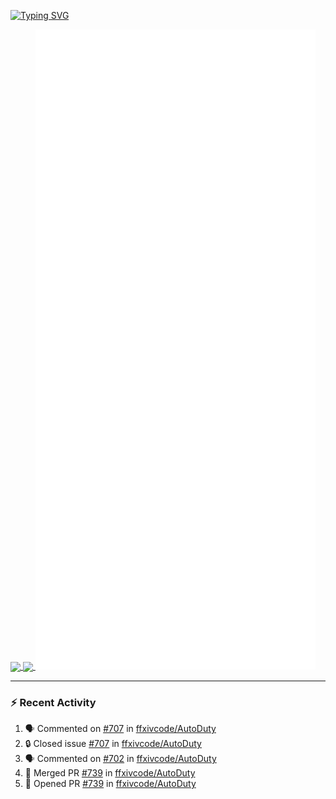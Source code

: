 [![Typing SVG](https://readme-typing-svg.demolab.com?font=Fira+Code&duration=1000&pause=1000&multiline=true&repeat=false&width=435&lines=Simon+Latusek+%7C+Gameplay+Engineer)](https://git.io/typing-svg)

<a href="https://github.com/anuraghazra/github-readme-stats">
  <img height=200 align="center" src="https://github-readme-stats.vercel.app/api?username=erdelf&theme=radical" />
</a>
<a href="https://github.com/anuraghazra/convoychat">
  <img height=200 align="center" src="https://streak-stats.demolab.com?user=erdelf&theme=radical&mode=weekly" />
</a>

<picture>
  <img src="/github-metrics.svg" alt="Metrics">
</picture>

---

### :zap: Recent Activity
<!--START_SECTION:activity-->
1. 🗣 Commented on [#707](https://github.com/ffxivcode/AutoDuty/issues/707#issuecomment-2571771777) in [ffxivcode/AutoDuty](https://github.com/ffxivcode/AutoDuty)
2. 🔒 Closed issue [#707](https://github.com/ffxivcode/AutoDuty/issues/707) in [ffxivcode/AutoDuty](https://github.com/ffxivcode/AutoDuty)
3. 🗣 Commented on [#702](https://github.com/ffxivcode/AutoDuty/issues/702#issuecomment-2571638623) in [ffxivcode/AutoDuty](https://github.com/ffxivcode/AutoDuty)
4. 🎉 Merged PR [#739](https://github.com/ffxivcode/AutoDuty/pull/739) in [ffxivcode/AutoDuty](https://github.com/ffxivcode/AutoDuty)
5. 💪 Opened PR [#739](https://github.com/ffxivcode/AutoDuty/pull/739) in [ffxivcode/AutoDuty](https://github.com/ffxivcode/AutoDuty)
<!--END_SECTION:activity-->

<!--
**erdelf/erdelf** is a ✨ _special_ ✨ repository because its `README.md` (this file) appears on your GitHub profile.

Here are some ideas to get you started:

- 🔭 I’m currently working on ...
- 🌱 I’m currently learning ...
- 👯 I’m looking to collaborate on ...
- 🤔 I’m looking for help with ...
- 💬 Ask me about ...
- 📫 How to reach me: ...
- 😄 Pronouns: ...
- ⚡ Fun fact: ...
-->
